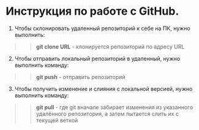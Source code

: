 # Инструкция по работе с GitHub.

1. Чтобы склонировать удаленный репозиторий к себе на ПК, нужно выполнить:  
>> **git clone URL** - клонируется репозиторий по адресу URL
2. Чтобы отправить локальный репозиторий в удаленный, нужно выполнить команду:
>> **git push** - отправить репозиторий 
3. Чтобы получить изменение и слияния с локальной версией, нужно выполнить команду:
>> **git pull** - где git вначале забирает изменения из указанного удалённого репозитория, а затем пытается слить их с текущей веткой